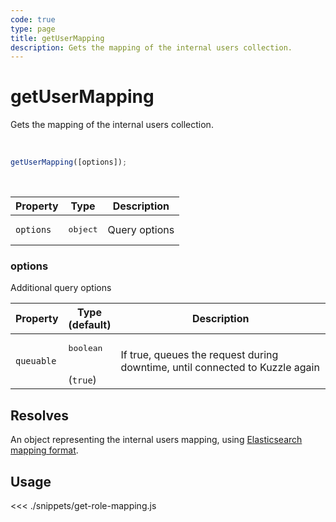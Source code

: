 ```yaml
---
code: true
type: page
title: getUserMapping
description: Gets the mapping of the internal users collection.
---
```


# getUserMapping

Gets the mapping of the internal users collection.

<br />

```js
getUserMapping([options]);
```

<br />

| Property | Type | Description |
| --- | --- | --- |
| `options` | <pre>object</pre> | Query options |

### options

Additional query options

| Property | Type<br />(default) | Description |
| --- | --- | --- |
| `queuable` | <pre>boolean</pre><br />(`true`) | If true, queues the request during downtime, until connected to Kuzzle again |

## Resolves

An object representing the internal users mapping, using [Elasticsearch mapping format](https://www.elastic.co/guide/en/elasticsearch/reference/5.6/mapping.html).

## Usage

<<< ./snippets/get-role-mapping.js
